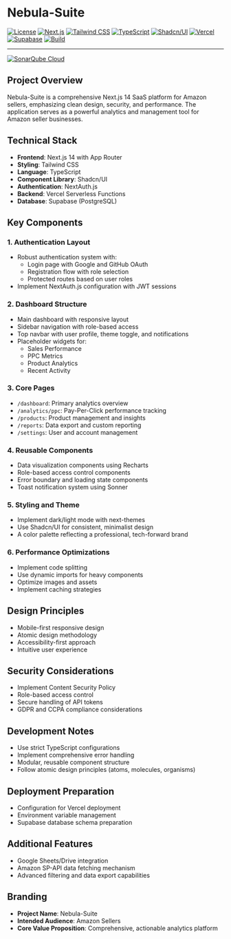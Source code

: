 # Nebula-Suite

[![License](https://img.shields.io/badge/License-MIT-blue.svg)](https://opensource.org/licenses/MIT)
[![Next.js](https://img.shields.io/badge/Next.js-14-blue)](https://nextjs.org/)
[![Tailwind CSS](https://img.shields.io/badge/Tailwind%20CSS-3.0-blue)](https://tailwindcss.com/)
[![TypeScript](https://img.shields.io/badge/TypeScript-5.0-blue)](https://www.typescriptlang.org/)
[![Shadcn/UI](https://img.shields.io/badge/Shadcn/UI-latest-blue)](https://ui.shadcn.com/)
[![Vercel](https://img.shields.io/badge/Vercel-latest-blue)](https://vercel.com/)
[![Supabase](https://img.shields.io/badge/Supabase-latest-blue)](https://supabase.com/)
[![Build](https://github.com/johnwesleyquintero/next-nebula-saas/actions/workflows/build.yml/badge.svg)](https://github.com/johnwesleyquintero/next-nebula-saas/actions/workflows/build.yml)

---

[![SonarQube Cloud](https://sonarcloud.io/images/project_badges/sonarcloud-light.svg)](https://sonarcloud.io/summary/new_code?id=johnwesleyquintero_next-nebula-saas)

## Project Overview

Nebula-Suite is a comprehensive Next.js 14 SaaS platform for Amazon sellers, emphasizing clean design, security, and performance. The application serves as a powerful analytics and management tool for Amazon seller businesses.

## Technical Stack

-   **Frontend**: Next.js 14 with App Router
-   **Styling**: Tailwind CSS
-   **Language**: TypeScript
-   **Component Library**: Shadcn/UI
-   **Authentication**: NextAuth.js
-   **Backend**: Vercel Serverless Functions
-   **Database**: Supabase (PostgreSQL)

## Key Components

### 1. Authentication Layout

-   Robust authentication system with:
    -   Login page with Google and GitHub OAuth
    -   Registration flow with role selection
    -   Protected routes based on user roles
-   Implement NextAuth.js configuration with JWT sessions

### 2. Dashboard Structure

-   Main dashboard with responsive layout
-   Sidebar navigation with role-based access
-   Top navbar with user profile, theme toggle, and notifications
-   Placeholder widgets for:
    -   Sales Performance
    -   PPC Metrics
    -   Product Analytics
    -   Recent Activity

### 3. Core Pages

-   `/dashboard`: Primary analytics overview
-   `/analytics/ppc`: Pay-Per-Click performance tracking
-   `/products`: Product management and insights
-   `/reports`: Data export and custom reporting
-   `/settings`: User and account management

### 4. Reusable Components

-   Data visualization components using Recharts
-   Role-based access control components
-   Error boundary and loading state components
-   Toast notification system using Sonner

### 5. Styling and Theme

-   Implement dark/light mode with next-themes
-   Use Shadcn/UI for consistent, minimalist design
-   A color palette reflecting a professional, tech-forward brand

### 6. Performance Optimizations

-   Implement code splitting
-   Use dynamic imports for heavy components
-   Optimize images and assets
-   Implement caching strategies

## Design Principles

-   Mobile-first responsive design
-   Atomic design methodology
-   Accessibility-first approach
-   Intuitive user experience

## Security Considerations

-   Implement Content Security Policy
-   Role-based access control
-   Secure handling of API tokens
-   GDPR and CCPA compliance considerations

## Development Notes

-   Use strict TypeScript configurations
-   Implement comprehensive error handling
-   Modular, reusable component structure
-   Follow atomic design principles (atoms, molecules, organisms)

## Deployment Preparation

-   Configuration for Vercel deployment
-   Environment variable management
-   Supabase database schema preparation

## Additional Features

-   Google Sheets/Drive integration
-   Amazon SP-API data fetching mechanism
-   Advanced filtering and data export capabilities

## Branding

-   **Project Name**: Nebula-Suite
-   **Intended Audience**: Amazon Sellers
-   **Core Value Proposition**: Comprehensive, actionable analytics platform
